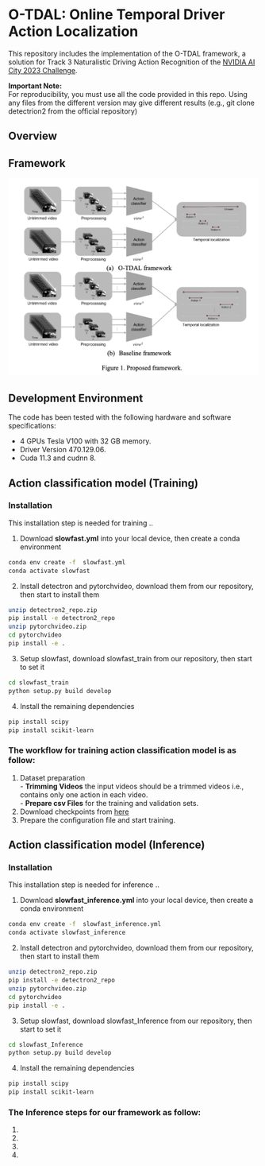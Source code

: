 # O-TDAL: Online Temporal Driver Action Localization
This repository includes the implementation of the O-TDAL framework, a solution for Track 3 Naturalistic Driving Action Recognition of the [NVIDIA AI City 2023 Challenge](https://www.aicitychallenge.org/). <br />

**Important Note:** <br />
For reproducibility, you must use all the code provided in this repo. Using any files from the different version may give different results (e.g., git clone detectrion2 from the official repository)  <br />

## Overview 

## Framework 

<p align="center">
  
  <img src="https://github.com/Tahakom-TDAL/AICITY2023_O-TDAL/blob/main/imgs/Proposed%20framework.png" width="600" />
</p>
  
## Development Environment 

The code has been tested with the following hardware and software specifications: <br />
  -	4 GPUs Tesla V100 with 32 GB memory. 
  -	Driver Version 470.129.06.
  -	Cuda 11.3 and cudnn 8.
  
  
## Action classification model (Training)


### Installation

This installation step is needed for training ..


1. Download **slowfast.yml** into your local device, then create a conda environment
  ```bash
  conda env create -f  slowfast.yml
  conda activate slowfast
  ```   
2. Install detectron and pytorchvideo, download them from our repository, then start to install them
  ```bash
  unzip detectron2_repo.zip
  pip install -e detectron2_repo
  unzip pytorchvideo.zip
  cd pytorchvideo
  pip install -e .
  ```  
3. Setup slowfast, download slowfast_train from our repository, then start to set it
  ```bash
  cd slowfast_train
  python setup.py build develop
  ```  
4. Install the remaining dependencies 
  ```bash
  pip install scipy
  pip install scikit-learn
  ```  
  
  
### The workflow for training action classification model is as follow:

  1. Dataset preparation <br/>
    - **Trimming Videos** the input videos should be a trimmed videos i.e., contains only one action in each video. <br/>
    - **Prepare csv Files** for the training and validation sets.
  2. Download checkpoints from [here](https://drive.google.com/drive/folders/1RmWFoL_d-i2o83nXtXNZ3uLEH6UPa3Wk?usp=share_link)
  3. Prepare the configuration file and start training.
  
  
  
  
## Action classification model (Inference) 
  
### Installation

This installation step is needed for inference ..


1. Download **slowfast_inference.yml** into your local device, then create a conda environment
  ```bash
  conda env create -f  slowfast_inference.yml
  conda activate slowfast_inference
  ```   
2. Install detectron and pytorchvideo, download them from our repository, then start to install them
  ```bash
  unzip detectron2_repo.zip
  pip install -e detectron2_repo
  unzip pytorchvideo.zip
  cd pytorchvideo
  pip install -e .
  ```  
3. Setup slowfast, download slowfast_Inference from our repository, then start to set it
  ```bash
  cd slowfast_Inference
  python setup.py build develop
  ```  
4. Install the remaining dependencies 
  ```bash
  pip install scipy
  pip install scikit-learn
  ```  

### The Inference steps for our framework as follow:
  1.
  2.
  3.
  4.
  

